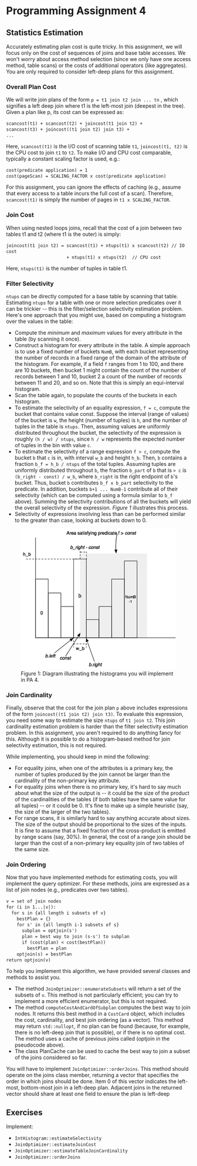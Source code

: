 # Programming Assignment 4

## Statistics Estimation

Accurately estimating plan cost is quite tricky. In this assignment, we will focus only on the cost of sequences of
joins and base table accesses. We won't worry about access method selection (since we only have one access method, table
scans) or the costs of additional operators (like aggregates). You are only required to consider left-deep plans for
this assignment.

### Overall Plan Cost

We will write join plans of the form `p = t1 join t2 join ... tn` , which signifies a left deep join where t1 is the
left-most join (deepest in the tree). Given a plan like p, its cost can be expressed as:

```
scancost(t1) + scancost(t2) + joincost(t1 join t2) +
scancost(t3) + joincost((t1 join t2) join t3) +
... 
```

Here, `scancost(t1)` is the I/O cost of scanning table `t1`, `joincost(t1, t2)` is the CPU cost to join `t1` to `t2`. To
make I/O and CPU cost comparable, typically a constant scaling factor is used, e.g.:

```
cost(predicate application) = 1
cost(pageScan) = SCALING_FACTOR x cost(predicate application)
```

For this assignment, you can ignore the effects of caching (e.g., assume that every access to a table incurs the full
cost of a scan). Therefore, `scancost(t1)` is simply the number of pages in `t1 x SCALING_FACTOR`.

### Join Cost

When using nested loops joins, recall that the cost of a join between two tables t1 and t2 (where t1 is the outer) is
simply:

```
joincost(t1 join t2) = scancost(t1) + ntups(t1) x scancost(t2) // IO cost
                       + ntups(t1) x ntups(t2)  // CPU cost
```

Here, `ntups(t1)` is the number of tuples in table t1.

### Filter Selectivity

`ntups` can be directly computed for a base table by scanning that table. Estimating `ntups` for a table with one or
more selection predicates over it can be trickier -- this is the filter/selection selectivity estimation problem. Here's
one approach that you might use, based on computing a histogram over the values in the table:

- Compute the *minimum* and *maximum* values for every attribute in the table (by scanning it once).
- Construct a histogram for every attribute in the table. A simple approach is to use a fixed number of buckets `NumB`,
  with each bucket representing the number of records in a fixed range of the domain of the attribute of the histogram.
  For example, if a field `f` ranges from 1 to 100, and there are 10 buckets, then bucket 1 might contain the count of
  the number of records between 1 and 10, bucket 2 a count of the number of records between 11 and 20, and so on. Note
  that this is simply an equi-interval histogram.
- Scan the table again, to populate the counts of the buckets in each histogram.
- To estimate the selectivity of an equality expression, `f = c`, compute the bucket that contains value const.
  Suppose the interval (range of values) of the bucket is `w`, the height (number of tuples) is `h`, and the number of
  tuples in the table is `ntups`. Then, assuming values are uniformly distributed throughout the bucket, the selectivity
  of the expression is roughly `(h / w) / ntups`, since `h / w` represents the expected number of tuples in the bin with
  value `c`.
- To estimate the selectivity of a range expression `f > c`, compute the bucket `b` that `c` is in, with interval `w_b` and
  height `h_b`. Then, `b` contains a fraction `b_f = h_b / ntups` of the total tuples. Assuming tuples are uniformly
  distributed throughout `b`, the fraction `b_part` of `b` that is `> c` is `(b_right - const) / w_b`, where `b_right`
  is the right endpoint of `b`'s bucket. Thus, bucket `b` contributes `b_f x b_part` selectivity to the predicate. In
  addition, buckets `b+1 ... NumB-1` contribute all of their selectivity (which can be computed using a formula similar
  to `b_f` above). Summing the selectivity contributions of all the buckets will yield the overall selectivity of the
  expression. *Figure 1* illustrates this process.
- Selectivity of expressions involving less than can be performed similar to the greater than case, looking at buckets
  down to 0.

<figure>
  <img src="../img/histogram.png" alt="Figure 1: Diagram illustrating the histograms you will implement in PA 4." />
  <figcaption>Figure 1: Diagram illustrating the histograms you will implement in PA 4.</figcaption>
</figure>

### Join Cardinality

Finally, observe that the cost for the join plan `p` above includes expressions of the form `joincost((t1 join t2) join
t3)`. To evaluate this expression, you need some way to estimate the size `ntups` of `t1 join t2`. This join cardinality
estimation problem is harder than the filter selectivity estimation problem. In this assignment, you aren't required to
do anything fancy for this. Although it is possible to do a histogram-based method for join selectivity estimation, this
is not required.

While implementing, you should keep in mind the following:

- For equality joins, when one of the attributes is a primary key, the number of tuples produced by the join cannot be
  larger than the cardinality of the non-primary key attribute.
- For equality joins when there is no primary key, it's hard to say much about what the size of the output is -- it
  could be the size of the product of the cardinalities of the tables (if both tables have the same value for all
  tuples) -- or it could be 0. It's fine to make up a simple heuristic (say, the size of the larger of the two tables).
- For range scans, it is similarly hard to say anything accurate about sizes. The size of the output should be
  proportional to the sizes of the inputs. It is fine to assume that a fixed fraction of the cross-product is emitted by
  range scans (say, 30%). In general, the cost of a range join should be larger than the cost of a non-primary key
  equality join of two tables of the same size.

### Join Ordering

Now that you have implemented methods for estimating costs, you will implement the query optimizer. For these methods,
joins are expressed as a list of join nodes (e.g., predicates over two tables).

```
v = set of join nodes
for (i in 1...|v|):
  for s in {all length i subsets of v}
    bestPlan = {}
    for s' in {all length i-1 subsets of s}
      subplan = optjoin(s')
      plan = best way to join (s-s') to subplan
      if (cost(plan) < cost(bestPlan))
        bestPlan = plan
    optjoin(s) = bestPlan
return optjoin(v)
```

To help you implement this algorithm, we have provided several classes and methods to assist you.

- The method `JoinOptimizer::enumerateSubsets` will return a set of the subsets of `v`. This method is not particularly
  efficient; you can try to implement a more efficient enumerator, but this is not required.
- The method `computeCostAndCardOfSubplan` computes the best way to join nodes. It returns this best method in a
  `CostCard` object, which includes the cost, cardinality, and best join ordering (as a vector).
  This method may return `std::nullopt`, if no plan can be found (because, for example, there is no left-deep join that
  is possible), or if there is no optimal cost. The method uses a cache of previous joins called (optjoin in the
  pseudocode above).
- The class PlanCache can be used to cache the best way to join a subset of the joins considered so far.

You will have to implement `JoinOptimizer::orderJoins`. This method should operate on the joins class member, returning
a vector that specifies the order in which joins should be done. Item 0 of this vector indicates the left-most,
bottom-most join in a left-deep plan. Adjacent joins in the returned vector should share at least one field to ensure
the plan is left-deep

## Exercises

Implement:
- `IntHistogram::estimateSelectivity`
- `JoinOptimizer::estimateJoinCost`
- `JoinOptimizer::estimateTableJoinCardinality`
- `JoinOptimizer::orderJoins`

